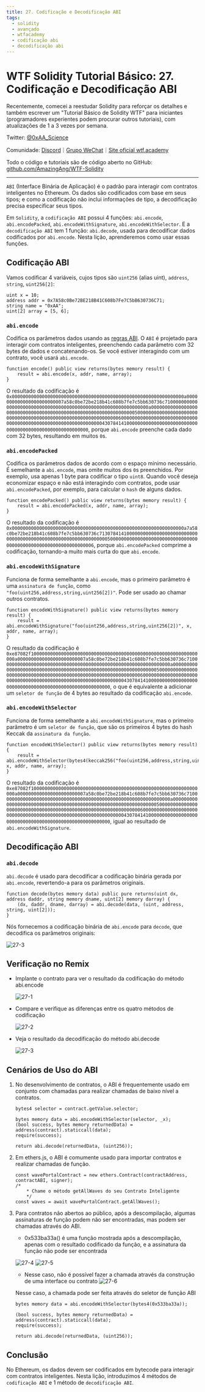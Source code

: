 ```yaml
---
title: 27. Codificação e Decodificação ABI
tags:
  - solidity
  - avançado
  - wtfacademy
  - codificação abi
  - decodificação abi
---
```


# WTF Solidity Tutorial Básico: 27. Codificação e Decodificação ABI

Recentemente, comecei a reestudar Solidity para reforçar os detalhes e também escrever um "Tutorial Básico de Solidity WTF" para iniciantes (programadores experientes podem procurar outros tutoriais), com atualizações de 1 a 3 vezes por semana.

Twitter: [@0xAA_Science](https://twitter.com/0xAA_Science)

Comunidade: [Discord](https://discord.gg/5akcruXrsk)｜[Grupo WeChat](https://docs.google.com/forms/d/e/1FAIpQLSe4KGT8Sh6sJ7hedQRuIYirOoZK_85miz3dw7vA1-YjodgJ-A/viewform?usp=sf_link)｜[Site oficial wtf.academy](https://wtf.academy)

Todo o código e tutoriais são de código aberto no GitHub: [github.com/AmazingAng/WTF-Solidity](https://github.com/AmazingAng/WTF-Solidity)

-----

`ABI` (Interface Binária de Aplicação) é o padrão para interagir com contratos inteligentes no Ethereum. Os dados são codificados com base em seus tipos; e como a codificação não inclui informações de tipo, a decodificação precisa especificar seus tipos.

Em `Solidity`, a `codificação ABI` possui 4 funções: `abi.encode`, `abi.encodePacked`, `abi.encodeWithSignature`, `abi.encodeWithSelector`. E a `decodificação ABI` tem 1 função: `abi.decode`, usada para decodificar dados codificados por `abi.encode`. Nesta lição, aprenderemos como usar essas funções.

## Codificação ABI

Vamos codificar 4 variáveis, cujos tipos são `uint256` (alias uint), `address`, `string`, `uint256[2]`:

```solidity
uint x = 10;
address addr = 0x7A58c0Be72BE218B41C608b7Fe7C5bB630736C71;
string name = "0xAA";
uint[2] array = [5, 6]; 
```

### `abi.encode`

Codifica os parâmetros dados usando as [regras ABI](https://learnblockchain.cn/docs/solidity/abi-spec.html). O `ABI` é projetado para interagir com contratos inteligentes, preenchendo cada parâmetro com 32 bytes de dados e concatenando-os. Se você estiver interagindo com um contrato, você usará `abi.encode`.

```solidity
function encode() public view returns(bytes memory result) {
    result = abi.encode(x, addr, name, array);
}
```

O resultado da codificação é `0x000000000000000000000000000000000000000000000000000000000000000a0000000000000000000000007a58c0be72be218b41c608b7fe7c5bb630736c7100000000000000000000000000000000000000000000000000000000000000a00000000000000000000000000000000000000000000000000000000000000005000000000000000000000000000000000000000000000000000000000000000600000000000000000000000000000000000000000000000000000000000000043078414100000000000000000000000000000000000000000000000000000000`, porque `abi.encode` preenche cada dado com 32 bytes, resultando em muitos `0`s.

### `abi.encodePacked`

Codifica os parâmetros dados de acordo com o espaço mínimo necessário. É semelhante a `abi.encode`, mas omite muitos dos `0`s preenchidos. Por exemplo, usa apenas 1 byte para codificar o tipo `uint8`. Quando você deseja economizar espaço e não está interagindo com contratos, pode usar `abi.encodePacked`, por exemplo, para calcular o `hash` de alguns dados.

```solidity
function encodePacked() public view returns(bytes memory result) {
    result = abi.encodePacked(x, addr, name, array);
}
```

O resultado da codificação é `0x000000000000000000000000000000000000000000000000000000000000000a7a58c0be72be218b41c608b7fe7c5bb630736c713078414100000000000000000000000000000000000000000000000000000000000000050000000000000000000000000000000000000000000000000000000000000006`, porque `abi.encodePacked` comprime a codificação, tornando-a muito mais curta do que `abi.encode`.

### `abi.encodeWithSignature`

Funciona de forma semelhante a `abi.encode`, mas o primeiro parâmetro é uma `assinatura de função`, como `"foo(uint256,address,string,uint256[2])"`. Pode ser usado ao chamar outros contratos.

```solidity
function encodeWithSignature() public view returns(bytes memory result) {
    result = abi.encodeWithSignature("foo(uint256,address,string,uint256[2])", x, addr, name, array);
}
```

O resultado da codificação é `0xe87082f1000000000000000000000000000000000000000000000000000000000000000a0000000000000000000000007a58c0be72be218b41c608b7fe7c5bb630736c7100000000000000000000000000000000000000000000000000000000000000a00000000000000000000000000000000000000000000000000000000000000005000000000000000000000000000000000000000000000000000000000000000600000000000000000000000000000000000000000000000000000000000000043078414100000000000000000000000000000000000000000000000000000000`, o que é equivalente a adicionar um `seletor de função` de 4 bytes ao resultado da codificação `abi.encode`.

### `abi.encodeWithSelector`

Funciona de forma semelhante a `abi.encodeWithSignature`, mas o primeiro parâmetro é um `seletor de função`, que são os primeiros 4 bytes do hash Keccak da `assinatura da função`.

```solidity
function encodeWithSelector() public view returns(bytes memory result) {
    result = abi.encodeWithSelector(bytes4(keccak256("foo(uint256,address,string,uint256[2])")), x, addr, name, array);
}
```

O resultado da codificação é `0xe87082f1000000000000000000000000000000000000000000000000000000000000000a0000000000000000000000007a58c0be72be218b41c608b7fe7c5bb630736c7100000000000000000000000000000000000000000000000000000000000000a00000000000000000000000000000000000000000000000000000000000000005000000000000000000000000000000000000000000000000000000000000000600000000000000000000000000000000000000000000000000000000000000043078414100000000000000000000000000000000000000000000000000000000`, igual ao resultado de `abi.encodeWithSignature`.

## Decodificação ABI

### `abi.decode`

`abi.decode` é usado para decodificar a codificação binária gerada por `abi.encode`, revertendo-a para os parâmetros originais.

```solidity
function decode(bytes memory data) public pure returns(uint dx, address daddr, string memory dname, uint[2] memory darray) {
    (dx, daddr, dname, darray) = abi.decode(data, (uint, address, string, uint[2]));
}
```

Nós fornecemos a codificação binária de `abi.encode` para `decode`, que decodifica os parâmetros originais:

![27-3](https://images.mirror-media.xyz/publication-images/jboRaaq0U57qVYjmsOgbv.png?height=408&width=624)

## Verificação no Remix

- Implante o contrato para ver o resultado da codificação do método abi.encode

    ![27-1](./img/27-1.png)
- Compare e verifique as diferenças entre os quatro métodos de codificação

    ![27-2](./img/27-2.png)
- Veja o resultado da decodificação do método abi.decode

    ![27-3](./img/27-3.png)

## Cenários de Uso do ABI

1. No desenvolvimento de contratos, o ABI é frequentemente usado em conjunto com chamadas para realizar chamadas de baixo nível a contratos.

    ```solidity  
    bytes4 selector = contract.getValue.selector;

    bytes memory data = abi.encodeWithSelector(selector, _x);
    (bool success, bytes memory returnedData) = address(contract).staticcall(data);
    require(success);

    return abi.decode(returnedData, (uint256));
    ```

2. Em ethers.js, o ABI é comumente usado para importar contratos e realizar chamadas de função.

    ```solidity
    const wavePortalContract = new ethers.Contract(contractAddress, contractABI, signer);
    /*
        * Chame o método getAllWaves do seu Contrato Inteligente
        */
    const waves = await wavePortalContract.getAllWaves();
    ```

3. Para contratos não abertos ao público, após a descompilação, algumas assinaturas de função podem não ser encontradas, mas podem ser chamadas através do ABI.
   - 0x533ba33a() é uma função mostrada após a descompilação, apenas com o resultado codificado da função, e a assinatura da função não pode ser encontrada

    ![27-4](./img/27-4.png)
    ![27-5](./img/27-5.png)

   - Nesse caso, não é possível fazer a chamada através da construção de uma interface ou contrato
    ![27-6](./img/27-6.png)

    Nesse caso, a chamada pode ser feita através do seletor de função ABI

    ```solidity
    bytes memory data = abi.encodeWithSelector(bytes4(0x533ba33a));

    (bool success, bytes memory returnedData) = address(contract).staticcall(data);
    require(success);

    return abi.decode(returnedData, (uint256));
    ```

## Conclusão

No Ethereum, os dados devem ser codificados em bytecode para interagir com contratos inteligentes. Nesta lição, introduzimos 4 métodos de `codificação ABI` e 1 método de `decodificação ABI`.

